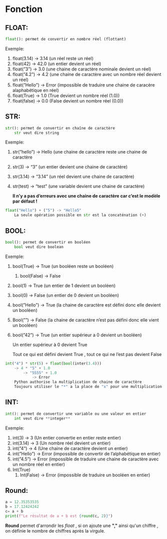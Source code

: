 # Fonction

## FLOAT:

```python
float(): permet de convertir en nombre réel (flottant)
```

Exemple:

1. float(3.14) → 3.14 (un réel reste un réel)
2. float(42) → 42.0 (un entier devient un réel)
3. float(”3”) → 3.0 (une chaine de caractère nominale devient un réel)
4. float(”4.2”) → 4.2 (une chaine de caractère avec un nombre réel devient un réel)
5. float(”Hello”) → Error (impossible de traduire une chaine de caracère alaphabétique en réel)
6. float(True) → 1.0 (True devient un nombre réel (1.0))
7. float(false) → 0.0 (False devient un nombre réel (0.0))

## STR:

```python
str(): permet de convertir en chaîne de caractère
	str veut dire string
```

Exemple:

1. str(”hello”) → Hello (une chaine de caractère reste une chaine de caractère
2. str(3) → “3” (un entier devient une chaine de caractère)
3. str(3.14) → “3.14” (un réel devient une chaine de caractère)
4. str(test) → “test” (une variable devient une chaine de caractère)

   **Il n’y a pas d’erreurs avec une chaine de caractère car c’est le modèle par défaut !**

```python
float("Hello") + ("5") -> "Hello5"
	La seule opération possible en str est la concaténation (+)
```

## BOOL:

```python
bool(): permet de convertir en booléen
	bool veut dire boolean
```

Exemple:

1. bool(True) → True (un booléen reste un booléen)
   1. bool(False) → False
2. bool(1) → True (un entier de 1 devient un booléen)
3. bool(0) → False (un entier de 0 devient un booléen)
4. bool(”Hello”) → True (la chaine de caractère est défini donc elle devient un booléen)
5. Bool(””) → False (la chaine de caractère n’est pas défini donc elle vient un booléen)
6. bool(”42”) → True (un entier supérieur a 0 devient un booléen)

   Un entier supérieur à 0 devient True

   Tout ce qui est défini devient True , tout ce qui ne l’est pas devient False

```python
int("4") * str(5) + float(bool(inter(3.4)))
	-> 4 * "5" + 1.0
		-> "5555" + 1.0
			-> Error
	Python authorise la multiplication de chaine de caractère
	Toujours utiliser le "*" a la place de "x" pour une multiplication
```

## INT:

```python
int(): permet de convertir une variable ou une valeur en entier
	int veut dire **integer**
```

Exemple:

1. int(3) → 3 (Un entier convertie en entier reste entier)
2. int(3.14) → 3 (Un nombre réel devient un entier)
3. int(”4”) → 4 (Une chaine de caractère devient un entier)
4. int(”Hello”) → Error (impossible de convertir de l’alphabétique en entier)
5. int(”4.5”) → Error (impossible de traduire une chaine de caractère avec un nombre réel en entier)
6. Int(True)
   1. Int(False) → Error (impossible de traduire un booléen en entier)

## Round:

```python
a = 12.35353535
b = 17.12424242
c= a + b
print(f"Le résultat de a + b est {round(c, 2)}")
```

**Round** permet d'arrondir les _float_ , si on ajoute une **","** ainsi qu'un chiffre , on définie le nombre de chiffres après la virgule.
